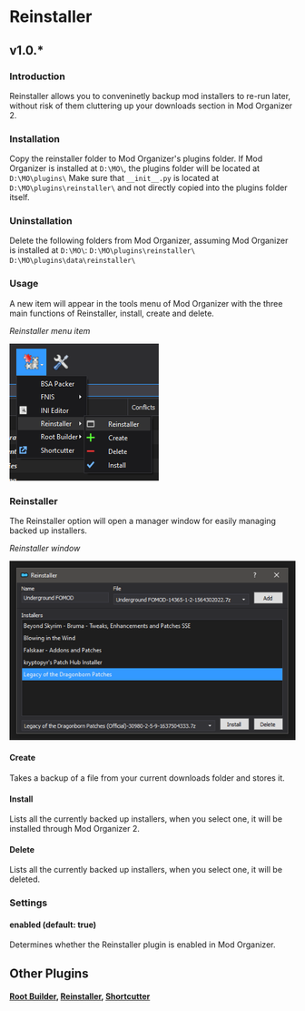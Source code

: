 # Reinstaller
## v1.0.*

### Introduction
Reinstaller allows you to conveninetly backup mod installers to re-run later, without risk of them cluttering up your downloads section in Mod Organizer 2.

### Installation
Copy the reinstaller folder to Mod Organizer's plugins folder. If Mod Organizer is installed at `D:\MO\`, the plugins folder will be located at `D:\MO\plugins\`
Make sure that `__init__.py` is located at `D:\MO\plugins\reinstaller\` and not directly copied into the plugins folder itself.

### Uninstallation
Delete the following folders from Mod Organizer, assuming Mod Organizer is installed at `D:\MO\`:
`D:\MO\plugins\reinstaller\`
`D:\MO\plugins\data\reinstaller\`

### Usage
A new item will appear in the tools menu of Mod Organizer with the three main functions of Reinstaller, install, create and delete.

*Reinstaller menu item*

![Reinstaller menu item](reinstaller_tool_menu.png "Reinstaller menu item")

### Reinstaller
The Reinstaller option will open a manager window for easily managing backed up installers.

*Reinstaller window*

![Reinstaller window](reinstaller_window.png "Reinstaller window")

#### Create
Takes a backup of a file from your current downloads folder and stores it.

#### Install
Lists all the currently backed up installers, when you select one, it will be installed through Mod Organizer 2.

#### Delete
Lists all the currently backed up installers, when you select one, it will be deleted.

### Settings

#### enabled (default: true)
Determines whether the Reinstaller plugin is enabled in Mod Organizer.

## Other Plugins
#### [Root Builder](https://www.nexusmods.com/skyrimspecialedition/mods/31720), [Reinstaller](https://www.nexusmods.com/skyrimspecialedition/mods/59292), [Shortcutter](https://www.nexusmods.com/skyrimspecialedition/mods/59827)